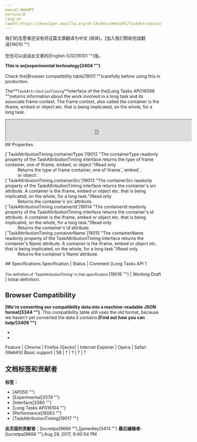 ```yaml
---
manual:WebAPI
version:0
lang:zh
rawUrl:https://developer.mozilla.org/zh-CN/docs/Web/API/TaskAttributionTiming
---
```




<bdi>我们的志愿者还没有将这篇文章翻译为<bdi>中文 (简体)</bdi>。[加入我们帮助完成翻译]19010 "")<br></br>您也可以阅读此文章的[English (US)]16101 "")版。</bdi>






**This is an[experimental technology]3404 "")**<br></br>Check the[Browser compatibility table]19011 "")carefully before using this in production.




The**`TaskAttributionTiming`**interface of the the[Long Tasks API]16099 "")returns information about the work involved in a long task and its associate frame context. The frame context, also called the container is the iframe, embed or object etc. that is being implicated, on the whole, for a long task.

<iframe src='https://mdn.mozillademos.org/en-US/docs/Web/API/TaskAttributionTiming$samples/inheritance_diagram?revision=1296367' width='600' height='70'></iframe>
## Properties<a name="Properties"></a>
<dl><dt id=''>[`TaskAttributionTiming.containerType`]19012 "The containerType readonly property of the TaskAttributionTiming interface returns the type of frame container, one of iframe, embed, or object.")Read only</dt><dd>Returns the type of frame container, one of`iframe`,`embed`, or`object`.</dd><dt id=''>[`TaskAttributionTiming.containerSrc`]19013 "The containerSrc readonly property of the TaskAttributionTiming interface returns the container's src attribute. A container is the iframe, embed or object etc. that is being implicated, on the whole, for a long task.")Read only</dt><dd>Returns the container&#39;s`src`attribute.</dd><dt id=''>[`TaskAttributionTiming.containerId`]19014 "The containerId readonly property of the TaskAttributionTiming interface returns the container's id attribute. A container is the iframe, embed or object etc. that is being implicated, on the whole, for a long task.")Read only</dt><dd>Returns the container&#39;s`id`attribute.</dd><dt id=''>[`TaskAttributionTiming.containerName`]19015 "The containerName readonly property of the TaskAttributionTiming interface returns the container's Name attribute. A container is the iframe, embed or object etc. that is being implicated, on the whole, for a long task.")Read only</dt><dd>Returns the container&#39;s`Name`attribute.</dd></dl>
## Specifications<a name="Specifications"></a>
Specification | Status | Comment 
[Long Tasks API 1<br></br><small>The definition of &#39;TaskAttributionTiming&#39; in that specification.</small>]19016 "") | Working Draft | Initial definition. 


## Browser Compatibility<a name="Browser_Compatibility"></a>


**[We&#39;re converting our compatibility data into a machine-readable JSON format]3344 "")**. This compatibility table still uses the old format, because we haven&#39;t yet converted the data it contains.**[Find out how you can help!]3409 "")**


* 
* 
Feature | Chrome | Firefox (Gecko) | Internet Explorer | Opera | Safari (WebKit) 
Basic support | 58 | ? | ? | ? | ? 







## 文档标签和贡献者
**标签：**
* [API]50 "")
* [Experimental]3379 "")
* [Interface]3380 "")
* [Long Tasks API]16104 "")
* [Performance]16063 "")
* [TaskAttributionTiming]19017 "")

**此页面的贡献者：**[tocretpa]9666 ""),[jpmedley]3413 "")
**最后编辑者:**[tocretpa]9666 ""),<time>Aug 29, 2017, 9:40:54 PM</time>



